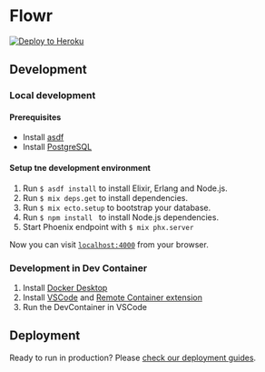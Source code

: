 # Flowr

[![Deploy to Heroku](https://www.herokucdn.com/deploy/button.svg)](https://heroku.com/deploy)

## Development

### Local development

#### Prerequisites

- Install [asdf](https://asdf-vm.com)
- Install [PostgreSQL](https://www.postgresql.org)

#### Setup tne development environment

1. Run `$ asdf install` to install Elixir, Erlang and Node.js.
2. Run `$ mix deps.get` to install dependencies.
3. Run `$ mix ecto.setup` to bootstrap your database.
4. Run `$ npm install ` to install Node.js dependencies.
5. Start Phoenix endpoint with `$ mix phx.server`

Now you can visit [`localhost:4000`](http://localhost:4000) from your browser.

### Development in Dev Container

1. Install [Docker Desktop](https://www.docker.com/products/docker-desktop)
2. Install [VSCode](https://code.visualstudio.com) and [Remote Container extension](https://github.com/Microsoft/vscode-remote-release)
3. Run the DevContainer in VSCode

## Deployment

Ready to run in production? Please [check our deployment guides](https://hexdocs.pm/phoenix/deployment.html).
